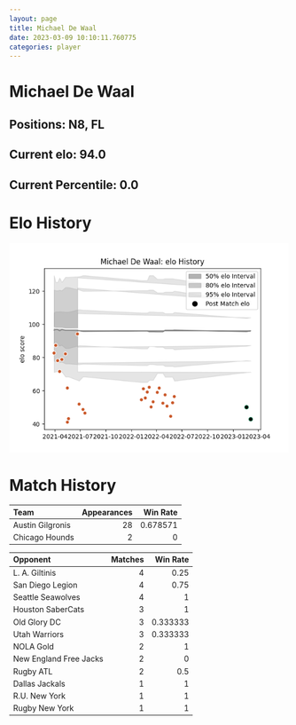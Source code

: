 ```yaml
---  
layout: page  
title: Michael De Waal  
date: 2023-03-09 10:10:11.760775  
categories: player  
---
```

# Michael De Waal

## Positions: N8, FL

## Current elo: 94.0

## Current Percentile: 0.0

# Elo History


![elo history](history_MichaelDeWaal.png)
# Match History


| Team             |   Appearances |   Win Rate |
|:-----------------|--------------:|-----------:|
| Austin Gilgronis |            28 |   0.678571 |
| Chicago Hounds   |             2 |   0        |

| Opponent               |   Matches |   Win Rate |
|:-----------------------|----------:|-----------:|
| L. A. Giltinis         |         4 |   0.25     |
| San Diego Legion       |         4 |   0.75     |
| Seattle Seawolves      |         4 |   1        |
| Houston SaberCats      |         3 |   1        |
| Old Glory DC           |         3 |   0.333333 |
| Utah Warriors          |         3 |   0.333333 |
| NOLA Gold              |         2 |   1        |
| New England Free Jacks |         2 |   0        |
| Rugby ATL              |         2 |   0.5      |
| Dallas Jackals         |         1 |   1        |
| R.U. New York          |         1 |   1        |
| Rugby New York         |         1 |   1        |